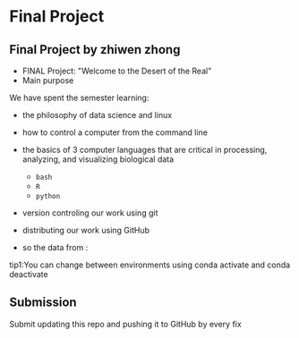 # Final Project

## Final Project by zhiwen zhong
*  FINAL Project: "Welcome to the Desert of the Real"
* Main purpose

We have spent the semester learning:
* the philosophy of data science and linux
* how to control a computer from the command line
* the basics of 3 computer languages that are critical in processing, analyzing, and visualizing biological data
  * `bash`
  * `R`
  * `python`
* version controling our work using git
* distributing our work using GitHub


* so the data from :



tip1:You can change between environments using conda activate and conda deactivate




## Submission

Submit updating this repo and pushing it to GitHub by every fix


